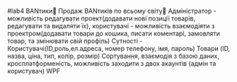 #lab4
BANтики🎀
Продаж BANтиків по всьому світу🎀
Адміністратор - можливість редагувати проект(додавати нові позиції товарів, редагувати та видаляти їх), користувачі - можливість взаємодіяти з проектром(додавати товари до кошика, писати коментарі, замовляти товар, та змінювати свій профіль)
Сутності - Користувачі(ID,роль,ел.адреса, номер телефону, імя, пароль) Товари (ID, назва, ціна, тип, колір, розмір)
Сортування, взаємодія з базою даних, кросплатформеність, можливість заходити з двох акаунтів (адмін та користувач)
WPF
